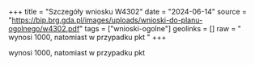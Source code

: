 +++
title = "Szczegóły wniosku W4302"
date = "2024-06-14"
source = "https://bip.brg.gda.pl/images/uploads/wnioski-do-planu-ogolnego/w4302.pdf"
tags = ["wnioski-ogolne"]
geolinks = []
raw = " wynosi 1000, natomiast w przypadku pkt "
+++

 wynosi 1000, natomiast w przypadku pkt 


